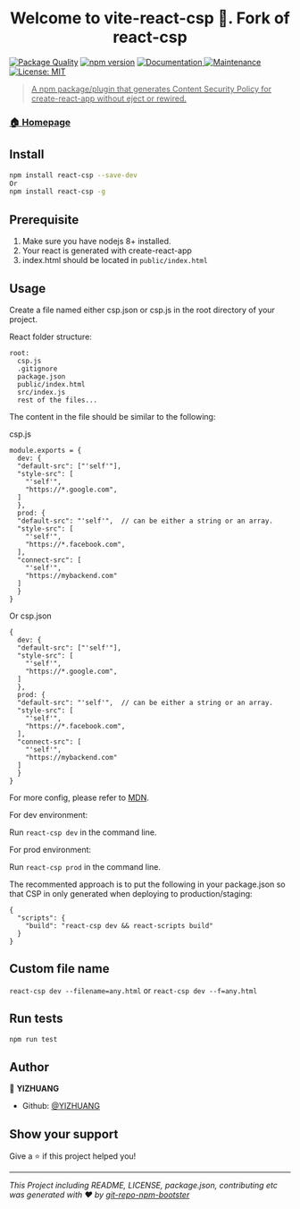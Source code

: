 <h1 align="center">Welcome to vite-react-csp 👋. Fork of react-csp</h1>

[![Package Quality](https://npm.packagequality.com/shield/react-csp.svg)](https://packagequality.com/#?package=react-csp)
[![npm version](https://badge.fury.io/js/react-csp.svg)](https://www.npmjs.com/package/react-csp)
<a href="https://github.com/YIZHUANG/react-csp">
<img alt="Documentation" src="https://img.shields.io/badge/documentation-yes-brightgreen.svg" target="_blank" />
</a>
<a href="https://github.com/YIZHUANG/react-csp/graphs/commit-activity">
<img alt="Maintenance" src="https://img.shields.io/badge/Maintained%3F-yes-green.svg" target="_blank" />
</a>
<a href="https://github.com/YIZHUANG/react-csp/blob/master/LICENSE">
<img alt="License: MIT" src="https://img.shields.io/badge/License-MIT-yellow.svg" target="_blank" />

> A npm package/plugin that generates Content Security Policy for create-react-app without eject or rewired.

### 🏠 [Homepage](https://github.com/YIZHUANG/react-csp)

## Install

```sh
npm install react-csp --save-dev
Or
npm install react-csp -g
```

## Prerequisite

1. Make sure you have nodejs 8+ installed.
2. Your react is generated with create-react-app
3. index.html should be located in `public/index.html`

## Usage

Create a file named either csp.json or csp.js in the root directory of your project.

React folder structure:

```
root:
  csp.js
  .gitignore
  package.json
  public/index.html
  src/index.js
  rest of the files...
```

The content in the file should be similar to the following:

csp.js

```
module.exports = {
  dev: {
  "default-src": ["'self'"],
  "style-src": [
    "'self'",
    "https://*.google.com",
  ]
  },
  prod: {
  "default-src": "'self'",  // can be either a string or an array.
  "style-src": [
    "'self'",
    "https://*.facebook.com",
  ],
  "connect-src": [
    "'self'",
    "https://mybackend.com"
  ]
  }
}
```

Or
csp.json

```
{
  dev: {
  "default-src": ["'self'"],
  "style-src": [
    "'self'",
    "https://*.google.com",
  ]
  },
  prod: {
  "default-src": "'self'",  // can be either a string or an array.
  "style-src": [
    "'self'",
    "https://*.facebook.com",
  ],
  "connect-src": [
    "'self'",
    "https://mybackend.com"
  ]
  }
}
```

For more config, please refer to [MDN](https://developer.mozilla.org/en-US/docs/Web/HTTP/CSP).

For dev environment:

Run `react-csp dev` in the command line.

For prod environment:

Run `react-csp prod` in the command line.

The recommented approach is to put the following in your package.json so that CSP in only generated when deploying to production/staging:

```
{
  "scripts": {
    "build": "react-csp dev && react-scripts build"
  }
}
```

## Custom file name

`react-csp dev --filename=any.html`
or
`react-csp dev --f=any.html`

## Run tests

```sh
npm run test
```

## Author

👤 **YIZHUANG**

- Github: [@YIZHUANG](https://github.com/YIZHUANG)

## Show your support

Give a ⭐️ if this project helped you!

---

_This Project including README, LICENSE, package.json, contributing etc was generated with ❤️ by [git-repo-npm-bootster](https://github.com/YIZHUANG/git-repo-npm-bootster)_

